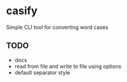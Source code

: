 # casify

Simple CLI tool for converting word cases

## TODO

- docs
- read from file and write to file using options
- default separator style

